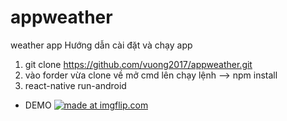 # appweather
weather app
Hướng dẫn cài đặt và chạy app
1. git clone https://github.com/vuong2017/appweather.git
2. vào forder vừa clone về mở cmd lên chạy lệnh --> npm install
3. react-native run-android
* DEMO
<a href="https://imgflip.com/gif/2dur5x"><img src="https://i.imgflip.com/2dur5x.gif" title="made at imgflip.com"/></a>
